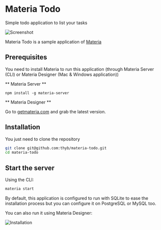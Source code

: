 # Materia Todo

Simple todo application to list your tasks

![Screenshot](https://raw.githubusercontent.com/thyb/materia-todo/master/screenshot.png)

Materia Todo is a sample application of [Materia](getmateria.com)

Prerequisites
------------

You need to install Materia to run this application (through Materia Server (CLI) or Materia Designer (Mac & Windows application))

** Materia Server **

`npm install -g materia-server`

** Materia Designer **

Go to [getmateria.com](https://getmateria.com) and grab the latest version.


Installation
------------

You just need to clone the repository

```sh
git clone git@github.com:thyb/materia-todo.git
cd materia-todo
```

Start the server
----------------

Using the CLI:

```sh
materia start
```

By default, this application is configured to run with SQLite to ease the installation process but you can configure it on PostgreSQL or MySQL too.

You can also run it using Materia Designer:

![Installation](https://raw.githubusercontent.com/thyb/materia-todo/master/todo-install.gif)
